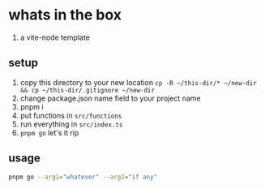 # whats in the box

1. a vite-node template

## setup

1. copy this directory to your new location `cp -R ~/this-dir/* ~/new-dir && cp ~/this-dir/.gitignore ~/new-dir`
2. change package.json name field to your project name
3. pnpm i
4. put functions in `src/functions`
5. run everything in `src/index.ts`
6. `pnpm go` let's it rip

## usage

```sh
pnpm go --arg1="whatever" --arg2="if any"
```

